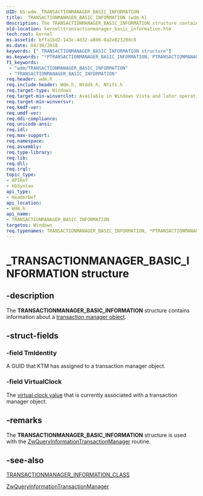 ```yaml
---
UID: NS:wdm._TRANSACTIONMANAGER_BASIC_INFORMATION
title: _TRANSACTIONMANAGER_BASIC_INFORMATION (wdm.h)
description: The TRANSACTIONMANAGER_BASIC_INFORMATION structure contains information about a transaction manager object.
old-location: kernel\transactionmanager_basic_information.htm
tech.root: kernel
ms.assetid: bffa1bd2-143c-4d32-a886-0a2e82320dc8
ms.date: 04/30/2018
keywords: ["_TRANSACTIONMANAGER_BASIC_INFORMATION structure"]
ms.keywords: "*PTRANSACTIONMANAGER_BASIC_INFORMATION, PTRANSACTIONMANAGER_BASIC_INFORMATION, PTRANSACTIONMANAGER_BASIC_INFORMATION structure pointer [Kernel-Mode Driver Architecture], TRANSACTIONMANAGER_BASIC_INFORMATION, TRANSACTIONMANAGER_BASIC_INFORMATION structure [Kernel-Mode Driver Architecture], _TRANSACTIONMANAGER_BASIC_INFORMATION, kernel.transactionmanager_basic_information, ktm_ref_0b404d6e-efa9-4f37-a14f-4e8fcdc2c6e5.xml, wdm/PTRANSACTIONMANAGER_BASIC_INFORMATION, wdm/TRANSACTIONMANAGER_BASIC_INFORMATION"
f1_keywords:
 - "wdm/TRANSACTIONMANAGER_BASIC_INFORMATION"
 - "TRANSACTIONMANAGER_BASIC_INFORMATION"
req.header: wdm.h
req.include-header: Wdm.h, Ntddk.h, Ntifs.h
req.target-type: Windows
req.target-min-winverclnt: Available in Windows Vista and later operating system versions.
req.target-min-winversvr: 
req.kmdf-ver: 
req.umdf-ver: 
req.ddi-compliance: 
req.unicode-ansi: 
req.idl: 
req.max-support: 
req.namespace: 
req.assembly: 
req.type-library: 
req.lib: 
req.dll: 
req.irql: 
topic_type:
- APIRef
- kbSyntax
api_type:
- HeaderDef
api_location:
- Wdm.h
api_name:
- TRANSACTIONMANAGER_BASIC_INFORMATION
targetos: Windows
req.typenames: TRANSACTIONMANAGER_BASIC_INFORMATION, *PTRANSACTIONMANAGER_BASIC_INFORMATION
---
```


# _TRANSACTIONMANAGER_BASIC_INFORMATION structure


## -description


The <b>TRANSACTIONMANAGER_BASIC_INFORMATION</b> structure contains information about a <a href="https://docs.microsoft.com/windows-hardware/drivers/kernel/transaction-manager-objects">transaction manager object</a>.


## -struct-fields




### -field TmIdentity

A GUID that KTM has assigned to a transaction manager object.


### -field VirtualClock

The <a href="https://docs.microsoft.com/windows-hardware/drivers/kernel/using-virtual-clock-values">virtual clock value</a> that is currently associated with a transaction manager object.


## -remarks



The <b>TRANSACTIONMANAGER_BASIC_INFORMATION</b> structure is used with the <a href="https://docs.microsoft.com/windows-hardware/drivers/ddi/wdm/nf-wdm-ntqueryinformationtransactionmanager">ZwQueryInformationTransactionManager</a> routine.




## -see-also




<a href="https://docs.microsoft.com/windows-hardware/drivers/ddi/wdm/ne-wdm-_transactionmanager_information_class">TRANSACTIONMANAGER_INFORMATION_CLASS</a>



<a href="https://docs.microsoft.com/windows-hardware/drivers/ddi/wdm/nf-wdm-ntqueryinformationtransactionmanager">ZwQueryInformationTransactionManager</a>
 

 

